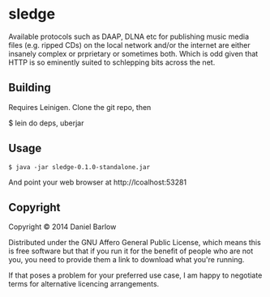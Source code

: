 # sledge

Available protocols such as DAAP, DLNA etc for publishing music media
files (e.g. ripped CDs) on the local network and/or the internet are
either insanely complex or prprietary or sometimes both.  Which is odd
given that HTTP is so eminently suited to schlepping bits across the
net.


## Building

Requires Leinigen. Clone the git repo, then

$ lein do deps, uberjar

## Usage

    $ java -jar sledge-0.1.0-standalone.jar 

And point your web browser at http://lcoalhost:53281

## Copyright

Copyright © 2014 Daniel Barlow

Distributed under the GNU Affero General Public License, which means
this is free software but that if you run it for the benefit of people
who are not you, you need to provide them a link to download what
you're running.  

If that poses a problem for your preferred use case, I am happy to
negotiate terms for alternative licencing arrangements.
